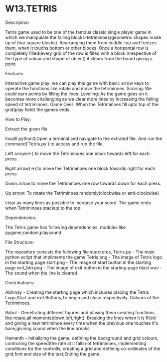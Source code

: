 # W13.TETRIS
Description

Tetris game used to be one of the famous classic single player game in which we manipulate the falling blocks-tetriminoes(geometric shapes made up of four square blocks). Rearranging them from middle-top and freezes them, when it touchs bottom or other blocks. Once a horizontal row is completely filled(every grid of the row is filled with a block irrespective of the type of colour and shape of object) it clears from the board giving a point

Features

Interactive game play: we can play this game with basic arrow keys to operate the functions like rotate and move the tetriminoes.
Scoring: We could earn points by filling the lines.
Leveling: As the game goes on it becomes more challenging as we clear more lines by increasing the falling speed of tetriminoes.
Game Over: When the Tetriminoes fill upto top of the grid(play field) the games ends.

How to Play:

Extract the given file

Insatll python3,Open a terminal and navigate to the extrated file. And run the command('Tetris.py') to access and run the file.

Left arrow(<-):to move the Tetriminoes one block towards left for each press.

Right arrow(->):to move the Tetriminoes one block towards right for each press.

Down arrow:to move the Tetriminoes one row towards down for each press.

Up arrow: To rotate the Tetriminoes randomly(clockwise or anti-clockwise)

clear as many lines as possible to increase your score.
The game ends when Tetriminoes stackup to the top.

Dependencies:

The Tetris game has following dependencies,
modules like pygame,random,playsound

File Structure:

The repository consists the following file sturctures,
Tetris.py - The main python script that impliments the game
Tetris.png - The image of Tetris logo in the starting page
start.png - The image of start button in the starting page
exit_btn.png - The image of exit button in the starting page
blast.wav - The sound when the line is cleared

Contributions:

Abhinay - Creating the starting page which includes placing the Tetris Logo,Start and exit Buttons,To begin and close respectively. Colours of the Tetriminoes.

Rahul - Genetrating different figures and plasing them creating functions like rotate,all moments(down,left,right). Breaking the lines when it is filled and giving a new tetriminoe every time when the previous one touches it's base,givinng sound when the line breaks.

Hemanth - Initializing the game, defining the background and grid colours, controlling the speed(the rate at it falls) of tetriminoes, implementing conditions for the controlls, creating a grid and defining co-ordinates of the grid,font and size of the text,Ending the game.
